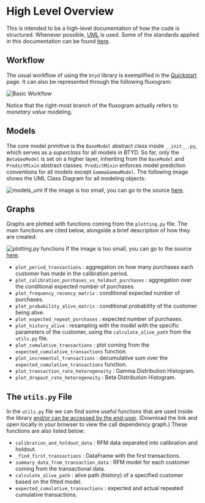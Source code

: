 # High Level Overview

This is intended to be a high-level documentation of how the code is structured. Whenever possible, [UML](https://en.wikipedia.org/wiki/Unified_Modeling_Language) is used. Some of the standards applied in this documentation can be found [here](https://www.lucidchart.com/pages/uml-class-diagram).

## Workflow

The usual workflow of using the `btyd` library is exemplified in the [Quickstart](Quickstart.md) page. It can also be represented through the following fluxogram:

![Basic Workflow](https://i.imgur.com/oV2KpQG.png)

Notice that the right-most branch of the fluxogram actually refers to *monetary value* modeling.

## Models

The core model primitive is the `BaseModel` abstract class inside `__init__.py`, which serves as a *superclass* for all models in BTYD. So far, only the `BetaGeoModel` is set on a higher layer, inheriting from the `BaseModel` and `PredictMixin` abstract classes. `PredictMixin` enforces model prediction conventions for all models except `GammaGammaModel`. The following image shows the UML Class Diagram for all modeling objects:

![models_uml](https://user-images.githubusercontent.com/10178857/173042105-c35aea83-8d46-4cc7-8236-53360a0eb8df.png)
If the image is too small, you can go to the source [here](https://user-images.githubusercontent.com/10178857/173042105-c35aea83-8d46-4cc7-8236-53360a0eb8df.png).

## Graphs

Graphs are plotted with functions coming from the `plotting.py` file. The main functions are cited below, alongside a brief description of how they are created:

![plotting.py functions](https://i.imgur.com/hbmsPQk.png)
If the image is too small, you can go to the source [here](https://i.imgur.com/hbmsPQk.png).

- `plot_period_transactions` : aggregation on how many purchases each customer has made in the calibration period.
- `plot_calibration_purchases_vs_holdout_purchases` : aggregation over the conditional expected number of purchases.
- `plot_frequency_recency_matrix` : conditional expected number of purchases.
- `plot_probability_alive_matrix` : conditional probability of the customer being alive.
- `plot_expected_repeat_purchases` : expected number of purchases.
- `plot_history_alive` : resampling with the model with the specific parameters of the customer, using the `calculate_alive_path` from the `utils.py` file.
- `plot_cumulative_transactions` : plot coming from the `expected_cumulative_transactions` function.
- `plot_incremental_transactions` : decumulative sum over the `expected_cumulative_transactions` function.
- `plot_transaction_rate_heterogeneity` : Gamma Distribution Histogram.
- `plot_dropout_rate_heterogeneity` : Beta Distribution Histogram.

## The `utils.py` File

In the `utils.py` file we can find some useful functions that are used inside the library [and/or can be accessed by the end-user](https://raw.githubusercontent.com/ColtAllen/btyd/main/docs/call_graph_modules.html). (Download the link and open locally in your browser to view the call dependency graph.) These functions are also listed below:

- `calibration_and_holdout_data` : RFM data separated into calibration and holdout.
- `_find_first_transactions` : DataFrame with the first transactions.
- `summary_data_from_transaction_data` : RFM model for each customer coming from the transactional data.
- `calculate_alive_path` : alive path (history) of a specified customer based on the fitted model.
- `expected_cumulative_transactions` : expected and actual repeated cumulative transactions.